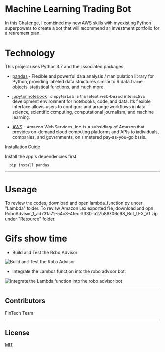# Machine Learning Trading Bot

In this Challenge, I combined my new AWS skills with myexisting Python superpowers to create a bot that will recommend an investment portfolio for a retirement plan.

# Technology

This project uses Python 3.7 and the associated packages:

* [pandas](https://github.com/pandas-dev/pandas) - Flexible and powerful data analysis / manipulation library for Python, providing labeled data structures similar to R data.frame objects, statistical functions, and much more.

* [jupyter notebook](https://jupyter.org/) -J upyterLab is the latest web-based interactive development environment for notebooks, code, and data. Its flexible interface allows users to configure and arrange workflows in data science, scientific computing, computational journalism, and machine learning.

* [AWS](https://aws.amazon.com/) - Amazon Web Services, Inc. is a subsidiary of Amazon that provides on-demand cloud computing platforms and APIs to individuals, companies, and governments, on a metered pay-as-you-go basis. 


Installation Guide

Install the app's dependencies first.

```
  pip install pandas

```
---
# Useage

To review the codes, download and open lambda_function.py under "Lambda" folder.
To review Amazon Lex exported file, download and opn RoboAdvisor_1_ad731a72-54c3-4fec-9330-a27b89306c98_Bot_LEX_V1.zip under "Resource" folder.


# Gifs show time

* Build and Test the Robo Advisor:

![Build and Test the Robo Advisor](./gif/lex.gif)



* Integrate the Lambda function into the robo advisor bot:

![Integrate the Lambda function into the robo advisor bot](./gif/investment.gif)




---

## Contributors
FinTech Team


---

## License

[MIT](https://choosealicense.com/licenses/mit/)